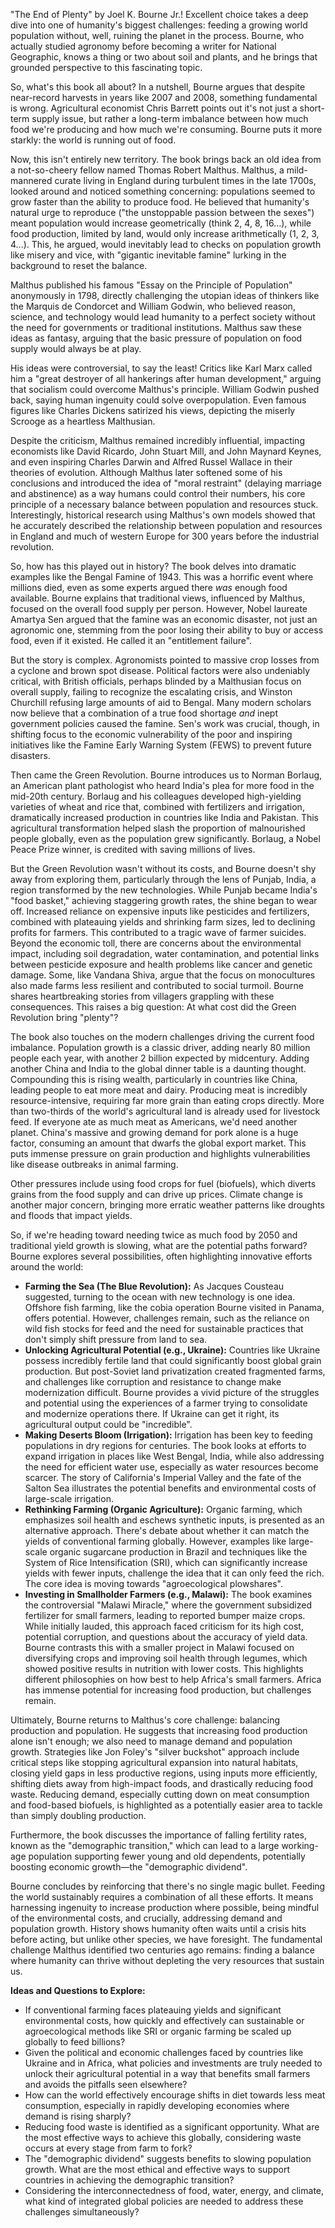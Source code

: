 "The End of Plenty" by Joel K. Bourne Jr.! Excellent choice takes a deep dive into one of humanity's biggest challenges: feeding a growing world population without, well, ruining the planet in the process. Bourne, who actually studied agronomy before becoming a writer for National Geographic, knows a thing or two about soil and plants, and he brings that grounded perspective to this fascinating topic.

So, what's this book all about? In a nutshell, Bourne argues that despite near-record harvests in years like 2007 and 2008, something fundamental is wrong. Agricultural economist Chris Barrett points out it's not just a short-term supply issue, but rather a long-term imbalance between how much food we're producing and how much we're consuming. Bourne puts it more starkly: the world is running out of food.

Now, this isn't entirely new territory. The book brings back an old idea from a not-so-cheery fellow named Thomas Robert Malthus. Malthus, a mild-mannered curate living in England during turbulent times in the late 1700s, looked around and noticed something concerning: populations seemed to grow faster than the ability to produce food. He believed that humanity's natural urge to reproduce ("the unstoppable passion between the sexes") meant population would increase geometrically (think 2, 4, 8, 16...), while food production, limited by land, would only increase arithmetically (1, 2, 3, 4...). This, he argued, would inevitably lead to checks on population growth like misery and vice, with "gigantic inevitable famine" lurking in the background to reset the balance.

Malthus published his famous "Essay on the Principle of Population" anonymously in 1798, directly challenging the utopian ideas of thinkers like the Marquis de Condorcet and William Godwin, who believed reason, science, and technology would lead humanity to a perfect society without the need for governments or traditional institutions. Malthus saw these ideas as fantasy, arguing that the basic pressure of population on food supply would always be at play.

His ideas were controversial, to say the least! Critics like Karl Marx called him a "great destroyer of all hankerings after human development," arguing that socialism could overcome Malthus's principle. William Godwin pushed back, saying human ingenuity could solve overpopulation. Even famous figures like Charles Dickens satirized his views, depicting the miserly Scrooge as a heartless Malthusian.

Despite the criticism, Malthus remained incredibly influential, impacting economists like David Ricardo, John Stuart Mill, and John Maynard Keynes, and even inspiring Charles Darwin and Alfred Russel Wallace in their theories of evolution. Although Malthus later softened some of his conclusions and introduced the idea of "moral restraint" (delaying marriage and abstinence) as a way humans could control their numbers, his core principle of a necessary balance between population and resources stuck. Interestingly, historical research using Malthus's own models showed that he accurately described the relationship between population and resources in England and much of western Europe for 300 years before the industrial revolution.

So, how has this played out in history? The book delves into dramatic examples like the Bengal Famine of 1943. This was a horrific event where millions died, even as some experts argued there _was_ enough food available. Bourne explains that traditional views, influenced by Malthus, focused on the overall food supply per person. However, Nobel laureate Amartya Sen argued that the famine was an economic disaster, not just an agronomic one, stemming from the poor losing their ability to buy or access food, even if it existed. He called it an "entitlement failure".

But the story is complex. Agronomists pointed to massive crop losses from a cyclone and brown spot disease. Political factors were also undeniably critical, with British officials, perhaps blinded by a Malthusian focus on overall supply, failing to recognize the escalating crisis, and Winston Churchill refusing large amounts of aid to Bengal. Many modern scholars now believe that a combination of a true food shortage _and_ inept government policies caused the famine. Sen's work was crucial, though, in shifting focus to the economic vulnerability of the poor and inspiring initiatives like the Famine Early Warning System (FEWS) to prevent future disasters.

Then came the Green Revolution. Bourne introduces us to Norman Borlaug, an American plant pathologist who heard India's plea for more food in the mid-20th century. Borlaug and his colleagues developed high-yielding varieties of wheat and rice that, combined with fertilizers and irrigation, dramatically increased production in countries like India and Pakistan. This agricultural transformation helped slash the proportion of malnourished people globally, even as the population grew significantly. Borlaug, a Nobel Peace Prize winner, is credited with saving millions of lives.

But the Green Revolution wasn't without its costs, and Bourne doesn't shy away from exploring them, particularly through the lens of Punjab, India, a region transformed by the new technologies. While Punjab became India's "food basket," achieving staggering growth rates, the shine began to wear off. Increased reliance on expensive inputs like pesticides and fertilizers, combined with plateauing yields and shrinking farm sizes, led to declining profits for farmers. This contributed to a tragic wave of farmer suicides. Beyond the economic toll, there are concerns about the environmental impact, including soil degradation, water contamination, and potential links between pesticide exposure and health problems like cancer and genetic damage. Some, like Vandana Shiva, argue that the focus on monocultures also made farms less resilient and contributed to social turmoil. Bourne shares heartbreaking stories from villagers grappling with these consequences. This raises a big question: At what cost did the Green Revolution bring "plenty"?

The book also touches on the modern challenges driving the current food imbalance. Population growth is a classic driver, adding nearly 80 million people each year, with another 2 billion expected by midcentury. Adding another China and India to the global dinner table is a daunting thought. Compounding this is rising wealth, particularly in countries like China, leading people to eat more meat and dairy. Producing meat is incredibly resource-intensive, requiring far more grain than eating crops directly. More than two-thirds of the world's agricultural land is already used for livestock feed. If everyone ate as much meat as Americans, we'd need another planet. China's massive and growing demand for pork alone is a huge factor, consuming an amount that dwarfs the global export market. This puts immense pressure on grain production and highlights vulnerabilities like disease outbreaks in animal farming.

Other pressures include using food crops for fuel (biofuels), which diverts grains from the food supply and can drive up prices. Climate change is another major concern, bringing more erratic weather patterns like droughts and floods that impact yields.

So, if we're heading toward needing twice as much food by 2050 and traditional yield growth is slowing, what are the potential paths forward? Bourne explores several possibilities, often highlighting innovative efforts around the world:

- **Farming the Sea (The Blue Revolution):** As Jacques Cousteau suggested, turning to the ocean with new technology is one idea. Offshore fish farming, like the cobia operation Bourne visited in Panama, offers potential. However, challenges remain, such as the reliance on wild fish stocks for feed and the need for sustainable practices that don't simply shift pressure from land to sea.
- **Unlocking Agricultural Potential (e.g., Ukraine):** Countries like Ukraine possess incredibly fertile land that could significantly boost global grain production. But post-Soviet land privatization created fragmented farms, and challenges like corruption and resistance to change make modernization difficult. Bourne provides a vivid picture of the struggles and potential using the experiences of a farmer trying to consolidate and modernize operations there. If Ukraine can get it right, its agricultural output could be "incredible".
- **Making Deserts Bloom (Irrigation):** Irrigation has been key to feeding populations in dry regions for centuries. The book looks at efforts to expand irrigation in places like West Bengal, India, while also addressing the need for efficient water use, especially as water resources become scarcer. The story of California's Imperial Valley and the fate of the Salton Sea illustrates the potential benefits and environmental costs of large-scale irrigation.
- **Rethinking Farming (Organic Agriculture):** Organic farming, which emphasizes soil health and eschews synthetic inputs, is presented as an alternative approach. There's debate about whether it can match the yields of conventional farming globally. However, examples like large-scale organic sugarcane production in Brazil and techniques like the System of Rice Intensification (SRI), which can significantly increase yields with fewer inputs, challenge the idea that it can only feed the rich. The core idea is moving towards "agroecological plowshares".
- **Investing in Smallholder Farmers (e.g., Malawi):** The book examines the controversial "Malawi Miracle," where the government subsidized fertilizer for small farmers, leading to reported bumper maize crops. While initially lauded, this approach faced criticism for its high cost, potential corruption, and questions about the accuracy of yield data. Bourne contrasts this with a smaller project in Malawi focused on diversifying crops and improving soil health through legumes, which showed positive results in nutrition with lower costs. This highlights different philosophies on how best to help Africa's small farmers. Africa has immense potential for increasing food production, but challenges remain.

Ultimately, Bourne returns to Malthus's core challenge: balancing production and population. He suggests that increasing food production alone isn't enough; we also need to manage demand and population growth. Strategies like Jon Foley's "silver buckshot" approach include critical steps like stopping agricultural expansion into natural habitats, closing yield gaps in less productive regions, using inputs more efficiently, shifting diets away from high-impact foods, and drastically reducing food waste. Reducing demand, especially cutting down on meat consumption and food-based biofuels, is highlighted as a potentially easier area to tackle than simply doubling production.

Furthermore, the book discusses the importance of falling fertility rates, known as the "demographic transition," which can lead to a large working-age population supporting fewer young and old dependents, potentially boosting economic growth—the "demographic dividend".

Bourne concludes by reinforcing that there's no single magic bullet. Feeding the world sustainably requires a combination of all these efforts. It means harnessing ingenuity to increase production where possible, being mindful of the environmental costs, and crucially, addressing demand and population growth. History shows humanity often waits until a crisis hits before acting, but unlike other species, we have foresight. The fundamental challenge Malthus identified two centuries ago remains: finding a balance where humanity can thrive without depleting the very resources that sustain us.

**Ideas and Questions to Explore:**

- If conventional farming faces plateauing yields and significant environmental costs, how quickly and effectively can sustainable or agroecological methods like SRI or organic farming be scaled up globally to feed billions?
- Given the political and economic challenges faced by countries like Ukraine and in Africa, what policies and investments are truly needed to unlock their agricultural potential in a way that benefits small farmers and avoids the pitfalls seen elsewhere?
- How can the world effectively encourage shifts in diet towards less meat consumption, especially in rapidly developing economies where demand is rising sharply?
- Reducing food waste is identified as a significant opportunity. What are the most effective ways to achieve this globally, considering waste occurs at every stage from farm to fork?
- The "demographic dividend" suggests benefits to slowing population growth. What are the most ethical and effective ways to support countries in achieving the demographic transition?
- Considering the interconnectedness of food, water, energy, and climate, what kind of integrated global policies are needed to address these challenges simultaneously?